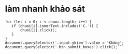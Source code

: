 # làm nhanh khảo sát

```let chuoi = document.querySelectorAll('.mt-radio');
for (let i = 0; i < chuoi.length; i++) {
   if (chuoi[i].innerText.includes('C.')) {
       chuoi[i].click();
   }
}
document.querySelector('.input-ykien').value = 'Không';
document.querySelector('.btn_submit_boxes').click();```
